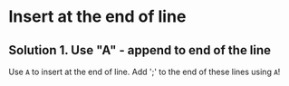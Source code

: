 # Insert at the end of line

## Solution 1. Use "A" - append to end of the line
Use `A` to insert at the end of line.
Add ';' to the end of these lines using `A`!

